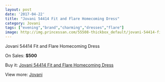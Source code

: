 ```yaml
---
layout: post
date: '2017-04-22'
title: "Jovani 54414 Fit and Flare Homecoming Dress"
category: Jovani
tags: ["evening","brand","charming","dresses","flare"]
image: http://img.princessan.com/55508-thickbox_default/jovani-54414-fit-and-flare-homecoming-dress.jpg
---
```

Jovani 54414 Fit and Flare Homecoming Dress

On Sales: **$500**
<a href="https://www.princessan.com/en/jovani/24946-jovani-54414-fit-and-flare-homecoming-dress.html"><amp-img layout="responsive" width="600" height="600" src="//img.princessan.com/55508-thickbox_default/jovani-54414-fit-and-flare-homecoming-dress.jpg" alt="Jovani 54414 Fit and Flare Homecoming Dress 0" /></a>

Buy it: [Jovani 54414 Fit and Flare Homecoming Dress](https://www.princessan.com/en/jovani/24946-jovani-54414-fit-and-flare-homecoming-dress.html "Jovani 54414 Fit and Flare Homecoming Dress")

View more: [Jovani](https://www.princessan.com/en/26-jovani "Jovani")